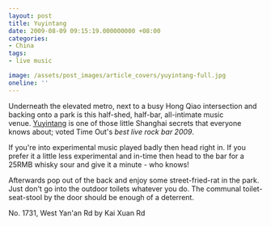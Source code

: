 ```yaml
---
layout: post
title: Yuyintang
date: 2009-08-09 09:15:19.000000000 +08:00
categories:
- China
tags:
- live music

image: /assets/post_images/article_covers/yuyintang-full.jpg
oneline: ''
---
```

Underneath the elevated metro, next to a busy Hong Qiao intersection and backing onto a park is this half-shed, half-bar, all-intimate music venue. <a href="http://www.yuyintang.org" target="_blank">Yuyintang</a> is one of those little Shanghai secrets that everyone knows about; voted Time Out's <em>best live rock bar 2009</em>.

If you're into experimental music played badly then head right in. If you prefer it a little less experimental and in-time then head to the bar for a 25RMB whisky sour and give it a minute - who knows!

Afterwards pop out of the back and enjoy some street-fried-rat in the park. Just don't go into the outdoor toilets whatever you do. The communal toilet-seat-stool by the door should be enough of a deterrent.

No. 1731, West Yan'an Rd by Kai Xuan Rd